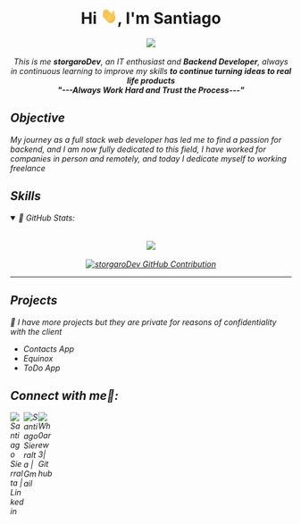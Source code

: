 <h1 align="center">Hi <img src="https://raw.githubusercontent.com/ABSphreak/ABSphreak/master/gifs/Hi.gif" width="30px">, I'm Santiago</h1>
<p align="center">
  <a href="https://github.com/storgaroDev/readme-typing-svg"><img src="https://readme-typing-svg.herokuapp.com?lines=Backend+Software+Developer;&center=true&width=500&height=50"></a>
</p>

<p align="center">
  <em>
    This is me <b>storgaroDev</b>, an IT enthusiast and <b>Backend Developer</b>, always in continuous
learning to improve my skills
      <b>to continue turning ideas to real
life products</b>
  <br>
  <b><i>"---Always Work Hard and Trust the Process---"</i></b>
</p>

## Objective

My journey as a full stack web developer has led me to find a passion for backend, and I am now fully dedicated to this field, I have worked for companies in person and remotely, and today I dedicate myself to working freelance

## Skills




<details open="">
<summary>
 📔 GitHub Stats:
</summary>
<br>
<p align="center">
  <a href="https://github.com/storgaroDev">
    <img align="center" height="175px"  src="https://github-readme-stats.vercel.app/api/top-langs/?username=storgaroDev&text_color=FFFFFF&bg_color=000000&title_color=94b4a4&langs_count=15&layout=compact&hide_border=true" />
  </a>
<br>
    <br>
     <a href="https://github.com/storgaroDev">
    <img src="https://github-profile-summary-cards.vercel.app/api/cards/profile-details?username=storgaroDev&theme=radical" alt="storgaroDev GitHub Contribution"/>
  </a>
</p>
</details>

---


## Projects
🔭 I have more projects but they are private for reasons of confidentiality with the client
- Contacts App
- Equinox
- ToDo App

## Connect with me🤝:
  </hr>
  <a href="www.linkedin.com/in/santiago-sierralta">
   <img align="left" alt="Santiago Sierralta | Linkedin" width="24px" src="https://www.vectorlogo.zone/logos/linkedin/linkedin-icon.svg" />
  </a>
  <a href="mailto:storgaro@gmail.com">
    <img align="left" alt="Santiago Sierralta | Gmail" width="26px" src="https://www.vectorlogo.zone/logos/gmail/gmail-icon.svg" />
  </a>
   <a href="https://github.com/storgaroDev">
    <img align="left" alt="Wh0arew3| Github" width="26px" src="https://www.vectorlogo.zone/logos/github/github-tile.svg" />
  </a>
  <br>
  <br>
